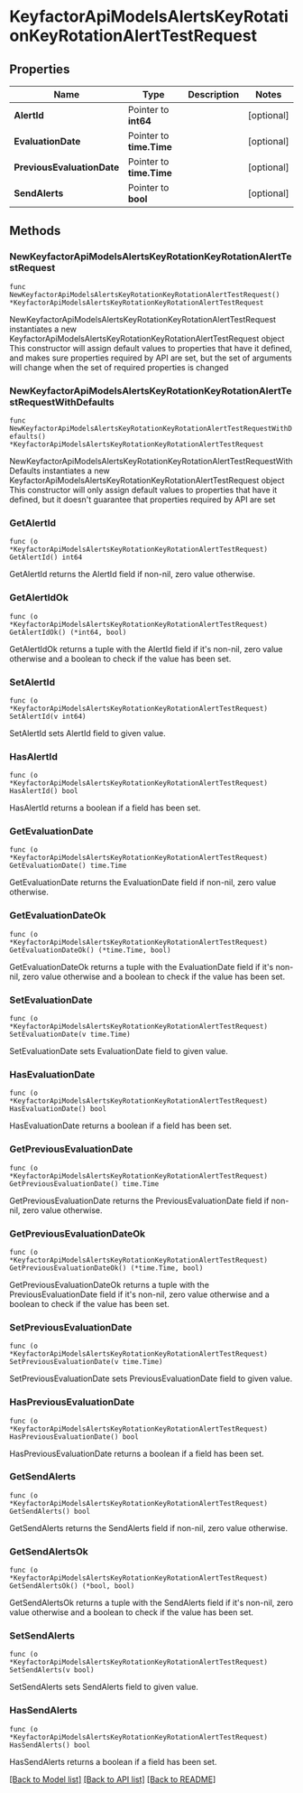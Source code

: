 # KeyfactorApiModelsAlertsKeyRotationKeyRotationAlertTestRequest

## Properties

Name | Type | Description | Notes
------------ | ------------- | ------------- | -------------
**AlertId** | Pointer to **int64** |  | [optional] 
**EvaluationDate** | Pointer to **time.Time** |  | [optional] 
**PreviousEvaluationDate** | Pointer to **time.Time** |  | [optional] 
**SendAlerts** | Pointer to **bool** |  | [optional] 

## Methods

### NewKeyfactorApiModelsAlertsKeyRotationKeyRotationAlertTestRequest

`func NewKeyfactorApiModelsAlertsKeyRotationKeyRotationAlertTestRequest() *KeyfactorApiModelsAlertsKeyRotationKeyRotationAlertTestRequest`

NewKeyfactorApiModelsAlertsKeyRotationKeyRotationAlertTestRequest instantiates a new KeyfactorApiModelsAlertsKeyRotationKeyRotationAlertTestRequest object
This constructor will assign default values to properties that have it defined,
and makes sure properties required by API are set, but the set of arguments
will change when the set of required properties is changed

### NewKeyfactorApiModelsAlertsKeyRotationKeyRotationAlertTestRequestWithDefaults

`func NewKeyfactorApiModelsAlertsKeyRotationKeyRotationAlertTestRequestWithDefaults() *KeyfactorApiModelsAlertsKeyRotationKeyRotationAlertTestRequest`

NewKeyfactorApiModelsAlertsKeyRotationKeyRotationAlertTestRequestWithDefaults instantiates a new KeyfactorApiModelsAlertsKeyRotationKeyRotationAlertTestRequest object
This constructor will only assign default values to properties that have it defined,
but it doesn't guarantee that properties required by API are set

### GetAlertId

`func (o *KeyfactorApiModelsAlertsKeyRotationKeyRotationAlertTestRequest) GetAlertId() int64`

GetAlertId returns the AlertId field if non-nil, zero value otherwise.

### GetAlertIdOk

`func (o *KeyfactorApiModelsAlertsKeyRotationKeyRotationAlertTestRequest) GetAlertIdOk() (*int64, bool)`

GetAlertIdOk returns a tuple with the AlertId field if it's non-nil, zero value otherwise
and a boolean to check if the value has been set.

### SetAlertId

`func (o *KeyfactorApiModelsAlertsKeyRotationKeyRotationAlertTestRequest) SetAlertId(v int64)`

SetAlertId sets AlertId field to given value.

### HasAlertId

`func (o *KeyfactorApiModelsAlertsKeyRotationKeyRotationAlertTestRequest) HasAlertId() bool`

HasAlertId returns a boolean if a field has been set.

### GetEvaluationDate

`func (o *KeyfactorApiModelsAlertsKeyRotationKeyRotationAlertTestRequest) GetEvaluationDate() time.Time`

GetEvaluationDate returns the EvaluationDate field if non-nil, zero value otherwise.

### GetEvaluationDateOk

`func (o *KeyfactorApiModelsAlertsKeyRotationKeyRotationAlertTestRequest) GetEvaluationDateOk() (*time.Time, bool)`

GetEvaluationDateOk returns a tuple with the EvaluationDate field if it's non-nil, zero value otherwise
and a boolean to check if the value has been set.

### SetEvaluationDate

`func (o *KeyfactorApiModelsAlertsKeyRotationKeyRotationAlertTestRequest) SetEvaluationDate(v time.Time)`

SetEvaluationDate sets EvaluationDate field to given value.

### HasEvaluationDate

`func (o *KeyfactorApiModelsAlertsKeyRotationKeyRotationAlertTestRequest) HasEvaluationDate() bool`

HasEvaluationDate returns a boolean if a field has been set.

### GetPreviousEvaluationDate

`func (o *KeyfactorApiModelsAlertsKeyRotationKeyRotationAlertTestRequest) GetPreviousEvaluationDate() time.Time`

GetPreviousEvaluationDate returns the PreviousEvaluationDate field if non-nil, zero value otherwise.

### GetPreviousEvaluationDateOk

`func (o *KeyfactorApiModelsAlertsKeyRotationKeyRotationAlertTestRequest) GetPreviousEvaluationDateOk() (*time.Time, bool)`

GetPreviousEvaluationDateOk returns a tuple with the PreviousEvaluationDate field if it's non-nil, zero value otherwise
and a boolean to check if the value has been set.

### SetPreviousEvaluationDate

`func (o *KeyfactorApiModelsAlertsKeyRotationKeyRotationAlertTestRequest) SetPreviousEvaluationDate(v time.Time)`

SetPreviousEvaluationDate sets PreviousEvaluationDate field to given value.

### HasPreviousEvaluationDate

`func (o *KeyfactorApiModelsAlertsKeyRotationKeyRotationAlertTestRequest) HasPreviousEvaluationDate() bool`

HasPreviousEvaluationDate returns a boolean if a field has been set.

### GetSendAlerts

`func (o *KeyfactorApiModelsAlertsKeyRotationKeyRotationAlertTestRequest) GetSendAlerts() bool`

GetSendAlerts returns the SendAlerts field if non-nil, zero value otherwise.

### GetSendAlertsOk

`func (o *KeyfactorApiModelsAlertsKeyRotationKeyRotationAlertTestRequest) GetSendAlertsOk() (*bool, bool)`

GetSendAlertsOk returns a tuple with the SendAlerts field if it's non-nil, zero value otherwise
and a boolean to check if the value has been set.

### SetSendAlerts

`func (o *KeyfactorApiModelsAlertsKeyRotationKeyRotationAlertTestRequest) SetSendAlerts(v bool)`

SetSendAlerts sets SendAlerts field to given value.

### HasSendAlerts

`func (o *KeyfactorApiModelsAlertsKeyRotationKeyRotationAlertTestRequest) HasSendAlerts() bool`

HasSendAlerts returns a boolean if a field has been set.


[[Back to Model list]](../README.md#documentation-for-models) [[Back to API list]](../README.md#documentation-for-api-endpoints) [[Back to README]](../README.md)


